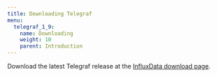 ```yaml
---
title: Downloading Telegraf
menu:
  telegraf_1_9:
    name: Downloading
    weight: 10
    parent: Introduction
---
```




Download the latest Telegraf release at the [InfluxData download page](https://portal.influxdata.com/downloads#telegraf).
